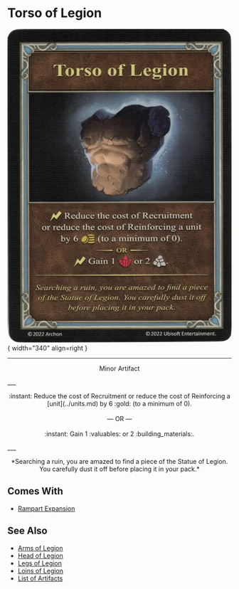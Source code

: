 # Torso of Legion

![Torso of Legion](../assets/artifacts_minor-torso_of_legion.webp){ width="340" align=right }
___
<p style="text-align: center;" markdown>Minor Artifact</p>
___
<p style="text-align: center;" markdown>:instant: Reduce the cost of Recruitment or reduce the cost of Reinforcing a [unit](../units.md) by 6 :gold: (to a minimum of 0).<br><br>— OR —<br><br>:instant: Gain 1 :valuables: or 2 :building_materials:.</p>
___
<p style="text-align: center;" markdown>*Searching a ruin, you are amazed to find a piece of the Statue of Legion. You carefully dust it off before placing it in your pack.*</p>


## Comes With

- [Rampart Expansion](../content.md)


## See Also

- [Arms of Legion](arms_of_legion.md)
- [Head of Legion](head_of_legion.md)
- [Legs of Legion](legs_of_legion.md)
- [Loins of Legion](loins_of_legion.md)
- [List of Artifacts](../artifacts.md)
